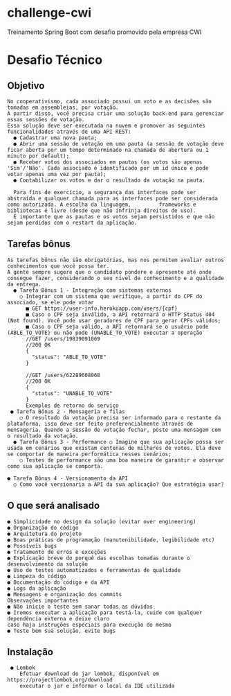# challenge-cwi
Treinamento Spring Boot com desafio promovido pela empresa CWI

# Desafio Técnico
## Objetivo
    No cooperativismo, cada associado possui um voto e as decisões são tomadas em assembleias, por votação. 
    A partir disso, você precisa criar uma solução back-end para gerenciar essas sessões de votação.
    Essa solução deve ser executada na nuvem e promover as seguintes funcionalidades através de uma API REST: 
      ● Cadastrar uma nova pauta;
      ● Abrir uma sessão de votação em uma pauta (a sessão de votação deve ficar aberta por um tempo determinado na chamada de abertura ou 1 minuto por default);
      ● Receber votos dos associados em pautas (os votos são apenas 'Sim'/'Não'. Cada associado é identificado por um id único e pode votar apenas uma vez por pauta);
      ● Contabilizar os votos e dar o resultado da votação na pauta.
    
      Para fins de exercício, a segurança das interfaces pode ser abstraída e qualquer chamada para as interfaces pode ser considerada como autorizada. A escolha da linguagem,         frameworks e bibliotecas é livre (desde que não infrinja direitos de uso).
      É importante que as pautas e os votos sejam persistidos e que não sejam perdidos com o restart da aplicação.
## Tarefas bônus

    As tarefas bônus não são obrigatórias, mas nos permitem avaliar outros conhecimentos que você possa ter. 
    A gente sempre sugere que o candidato pondere e apresente até onde consegue fazer, considerando o seu nível de conhecimento e a qualidade da entrega.
      ● Tarefa Bônus 1 - Integração com sistemas externos 
        ○ Integrar com um sistema que verifique, a partir do CPF do associado, se ele pode votar
          ■ GET https://user-info.herokuapp.com/users/{cpf}
          ■ Caso o CPF seja inválido, a API retornará o HTTP Status 404 (Not found). Você pode usar geradores de CPF para gerar CPFs válidos;
          ■ Caso o CPF seja válido, a API retornará se o usuário pode (ABLE_TO_VOTE) ou não pode (UNABLE_TO_VOTE) executar a operação
          //GET /users/19839091069
          //200 OK
          {
            "status": "ABLE_TO_VOTE"
          }
          
          //GET /users/62289608068
          //200 OK
          {
            "status": "UNABLE_TO_VOTE"
          } 
          Exemplos de retorno do serviço
     ● Tarefa Bônus 2 - Mensageria e filas
        ○ O resultado da votação precisa ser informado para o restante da plataforma, isso deve ser feito preferencialmente através de mensageria. Quando a sessão de votação fechar, poste uma mensagem com o resultado da votação.
      ● Tarefa Bônus 3 - Performance ○ Imagine que sua aplicação possa ser usada em cenários que existam centenas de milhares de votos. Ela deve se comportar de maneira performática nesses cenários;
        ○ Testes de performance são uma boa maneira de garantir e observar como sua aplicação se comporta.

    ● Tarefa Bônus 4 - Versionamento da API
      ○ Como você versionaria a API da sua aplicação? Que estratégia usar?
      
## O que será analisado
    ● Simplicidade no design da solução (evitar over engineering)
    ● Organização do código
    ● Arquitetura do projeto
    ● Boas práticas de programação (manutenibilidade, legibilidade etc)
    ● Possíveis bugs
    ● Tratamento de erros e exceções
    ● Explicação breve do porquê das escolhas tomadas durante o desenvolvimento da solução
    ● Uso de testes automatizados e ferramentas de qualidade
    ● Limpeza do código
    ● Documentação do código e da API
    ● Logs da aplicação
    ● Mensagens e organização dos commits
    Observações importantes
    ● Não inicie o teste sem sanar todas as dúvidas
    ● Iremos executar a aplicação para testá-la, cuide com qualquer dependência externa e deixe claro 
    caso haja instruções especiais para execução do mesmo
    ● Teste bem sua solução, evite bugs
    
## Instalação
	 ● Lombok
		Efetuar download do jar lombok, disponível em https://projectlombok.org/download 
		executar o jar e informar o local da IDE utilizada
		
		
		
	
